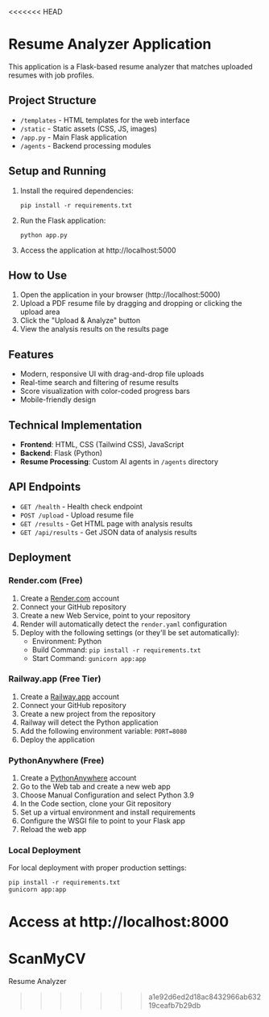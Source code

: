 <<<<<<< HEAD
# Resume Analyzer Application

This application is a Flask-based resume analyzer that matches uploaded resumes with job profiles.

## Project Structure

- `/templates` - HTML templates for the web interface
- `/static` - Static assets (CSS, JS, images)
- `/app.py` - Main Flask application
- `/agents` - Backend processing modules

## Setup and Running

1. Install the required dependencies:

   ```
   pip install -r requirements.txt
   ```

2. Run the Flask application:

   ```
   python app.py
   ```

3. Access the application at http://localhost:5000

## How to Use

1. Open the application in your browser (http://localhost:5000)
2. Upload a PDF resume file by dragging and dropping or clicking the upload area
3. Click the "Upload & Analyze" button
4. View the analysis results on the results page

## Features

- Modern, responsive UI with drag-and-drop file uploads
- Real-time search and filtering of resume results
- Score visualization with color-coded progress bars
- Mobile-friendly design

## Technical Implementation

- **Frontend**: HTML, CSS (Tailwind CSS), JavaScript
- **Backend**: Flask (Python)
- **Resume Processing**: Custom AI agents in `/agents` directory

## API Endpoints

- `GET /health` - Health check endpoint
- `POST /upload` - Upload resume file
- `GET /results` - Get HTML page with analysis results
- `GET /api/results` - Get JSON data of analysis results

## Deployment

### Render.com (Free)

1. Create a [Render.com](https://render.com) account
2. Connect your GitHub repository
3. Create a new Web Service, point to your repository
4. Render will automatically detect the `render.yaml` configuration
5. Deploy with the following settings (or they'll be set automatically):
   - Environment: Python
   - Build Command: `pip install -r requirements.txt`
   - Start Command: `gunicorn app:app`

### Railway.app (Free Tier)

1. Create a [Railway.app](https://railway.app) account
2. Connect your GitHub repository
3. Create a new project from the repository
4. Railway will detect the Python application
5. Add the following environment variable: `PORT=8080`
6. Deploy the application

### PythonAnywhere (Free)

1. Create a [PythonAnywhere](https://www.pythonanywhere.com) account
2. Go to the Web tab and create a new web app
3. Choose Manual Configuration and select Python 3.9
4. In the Code section, clone your Git repository
5. Set up a virtual environment and install requirements
6. Configure the WSGI file to point to your Flask app
7. Reload the web app

### Local Deployment

For local deployment with proper production settings:

```
pip install -r requirements.txt
gunicorn app:app
```

Access at http://localhost:8000
=======
# ScanMyCV
Resume Analyzer
>>>>>>> a1e92d6ed2d18ac8432966ab63219ceafb7b29db
